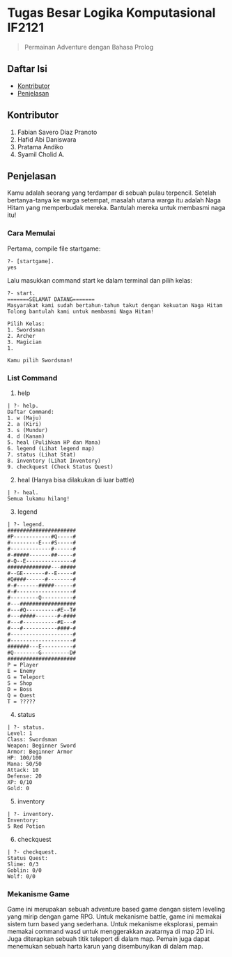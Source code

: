 # Tugas Besar Logika Komputasional IF2121
> Permainan Adventure dengan Bahasa Prolog

## Daftar Isi
* [Kontributor](#kontributor)
* [Penjelasan](#penjelasan)

## Kontributor
1. Fabian Savero Diaz Pranoto
2. Hafid Abi Daniswara
3. Pratama Andiko
4. Syamil Cholid A.

## Penjelasan
Kamu adalah seorang yang terdampar di sebuah pulau terpencil. Setelah bertanya-tanya ke warga setempat, masalah utama warga itu adalah Naga Hitam yang memperbudak mereka. Bantulah mereka untuk membasmi naga itu!

### Cara Memulai
Pertama, compile file startgame:
```
?- [startgame].
yes
```
Lalu masukkan command start ke dalam terminal dan pilih kelas:
```
?- start.
=======SELAMAT DATANG=======
Masyarakat kami sudah bertahun-tahun takut dengan kekuatan Naga Hitam
Tolong bantulah kami untuk membasmi Naga Hitam!

Pilih Kelas: 
1. Swordsman 
2. Archer 
3. Magician 
1.

Kamu pilih Swordsman!
```
### List Command
1. help
```
| ?- help.
Daftar Command:
1. w (Maju)
2. a (Kiri)
3. s (Mundur)
4. d (Kanan)
5. heal (Pulihkan HP dan Mana)
6. legend (Lihat legend map)
7. status (Lihat Stat)
8. inventory (Lihat Inventory)
9. checkquest (Check Status Quest)
```
2. heal (Hanya bisa dilakukan di luar battle)
```
| ?- heal.
Semua lukamu hilang!
```
3. legend
```
| ?- legend.
######################
#P------------#Q-----#
#---------E---#S-----#
#-------------#------#
#-#####-------##-----#
#-Q--E---------------#
##############---#####
#--GE-------#--E-----#
#Q####------#--------#
#-#-------#####------#
#-#------------------#
#---------Q----------#
#---##################
#---#Q----------#E--T#
#---#####-------#-####
#---#-----------#E---#
#---#-----------####-#
#--------------------#
#--------------------#
#######---E----------#
#Q--------G---------D#
######################
P = Player
E = Enemy
G = Teleport
S = Shop
D = Boss
Q = Quest
T = ?????
```
4. status
```
| ?- status.
Level: 1
Class: Swordsman
Weapon: Beginner Sword
Armor: Beginner Armor
HP: 100/100
Mana: 50/50
Attack: 10
Defense: 20
XP: 0/10
Gold: 0
```
5. inventory
```
| ?- inventory.
Inventory: 
5 Red Potion
```
6. checkquest
```
| ?- checkquest.
Status Quest:
Slime: 0/3
Goblin: 0/0
Wolf: 0/0
```

### Mekanisme Game
Game ini merupakan sebuah adventure based game dengan sistem leveling yang mirip dengan game RPG. Untuk mekanisme battle,
game ini memakai sistem turn based yang sederhana. Untuk mekanisme eksplorasi, pemain memakai command wasd untuk menggerakkan avatarnya
di map 2D ini. Juga diterapkan sebuah titik teleport di dalam map. Pemain juga dapat menemukan sebuah harta karun yang disembunyikan di dalam map.